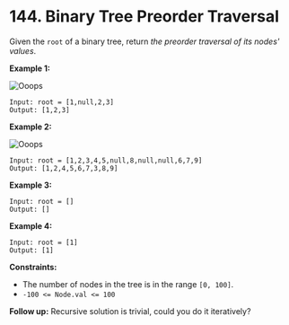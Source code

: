 # 144. Binary Tree Preorder Traversal
Given the `root` of a binary tree, return *the preorder traversal of its nodes' values*.

**Example 1:**

![Ooops](https://assets.leetcode.com/uploads/2024/08/29/screenshot-2024-08-29-202743.png)
```
Input: root = [1,null,2,3]
Output: [1,2,3]
```

**Example 2:**

![Ooops](https://assets.leetcode.com/uploads/2024/08/29/tree_2.png)
```
Input: root = [1,2,3,4,5,null,8,null,null,6,7,9]
Output: [1,2,4,5,6,7,3,8,9]
```

**Example 3:**
```
Input: root = []
Output: []
```

**Example 4:**
```
Input: root = [1]
Output: [1]
```

**Constraints:**
- The number of nodes in the tree is in the range `[0, 100]`.
- `-100 <= Node.val <= 100`

**Follow up:** Recursive solution is trivial, could you do it iteratively?
